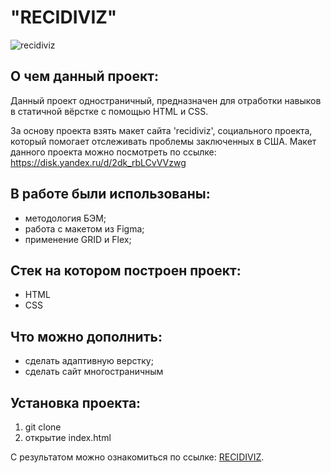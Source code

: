 # "RECIDIVIZ"

![recidiviz](https://github.com/rocketsaladgirl/Recidiviz/assets/114432448/f7264ef0-9d80-4a01-bd52-9a4a4f622946)

## О чем данный проект:

Данный проект одностраничный, предназначен для отработки навыков в статичной вёрстке с помощью HTML и CSS. 

За основу проекта взять макет сайта 'recidiviz', социального проекта, который помогает отслеживать проблемы заключенных в США. Макет данного проекта можно посмотреть по ссылке:  
https://disk.yandex.ru/d/2dk_rbLCvVVzwg

## В работе были использованы:
+ методология БЭМ;
+ работа с макетом из Figma;
+ применение GRID и Flex;

## Стек на котором построен проект:
+ HTML
+ CSS

## Что можно дополнить:
+ сделать адаптивную верстку;
+ сделать сайт многостраничным

## Установка проекта:
1. git clone
2. открытие index.html

С результатом можно ознакомиться по ссылке: [RECIDIVIZ](https://rocketsaladgirl.github.io/Recidiviz/).




